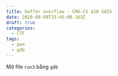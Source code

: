 ```yaml
---
title: buffer overflow - CMU-CS 428 SAIS
date: 2020-08-08T15:45:00.163Z
draft: true
categories:
  - CTF
tags:
  - pwn
  - gdb
---
```

Mở file `run3` bằng `gdb`
